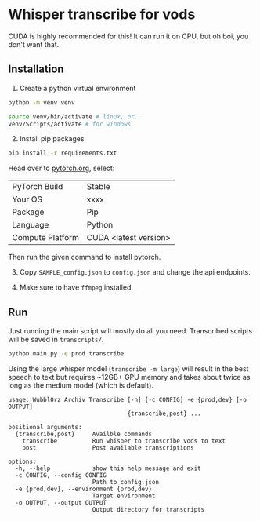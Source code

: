 # Whisper transcribe for vods

CUDA is highly recommended for this! It can run it on CPU, but oh boi, you don't want that.

## Installation

1. Create a python virtual environment

```bash
python -m venv venv

source venv/bin/activate # linux, or...
venv/Scripts/activate # for windows
```

2. Install pip packages

```bash
pip install -r requirements.txt
```

Head over to [pytorch.org](https://pytorch.org/get-started/locally/), select:

<table>
    <tr>
        <td>PyTorch Build</td>
        <td>Stable</td>
    </tr>
    <tr>
        <td>Your OS</td>
        <td>xxxx</td>
    </tr>
    <tr>
        <td>Package</td>
        <td>Pip</td>
    </tr>
    <tr>
        <td>Language</td>
        <td>Python</td>
    </tr>
    <tr>
        <td>Compute Platform</td>
        <td>CUDA &lt;latest version&gt;</td>
    </tr>
</table>

Then run the given command to install pytorch.

3. Copy `SAMPLE_config.json` to `config.json` and change the api endpoints.

4. Make sure to have `ffmpeg` installed.

## Run

Just running the main script will mostly do all you need. Transcribed scripts will be saved in `transcripts/`.

```bash
python main.py -e prod transcribe
```

Using the large whisper model (`transcribe -m large`) will result in the best speech to text but requires ~12GB+ GPU memory and takes about twice as long as the medium model (which is default).

```
usage: Wubbl0rz Archiv Transcribe [-h] [-c CONFIG] -e {prod,dev} [-o OUTPUT]
                                  {transcribe,post} ...

positional arguments:
  {transcribe,post}     Availble commands
    transcribe          Run whisper to transcribe vods to text
    post                Post available transcriptions

options:
  -h, --help            show this help message and exit
  -c CONFIG, --config CONFIG
                        Path to config.json
  -e {prod,dev}, --environment {prod,dev}
                        Target environment
  -o OUTPUT, --output OUTPUT
                        Output directory for transcripts
```
